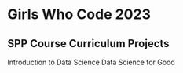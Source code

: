 # Girls Who Code 2023
## SPP Course Curriculum Projects
Introduction to Data Science
Data Science for Good
